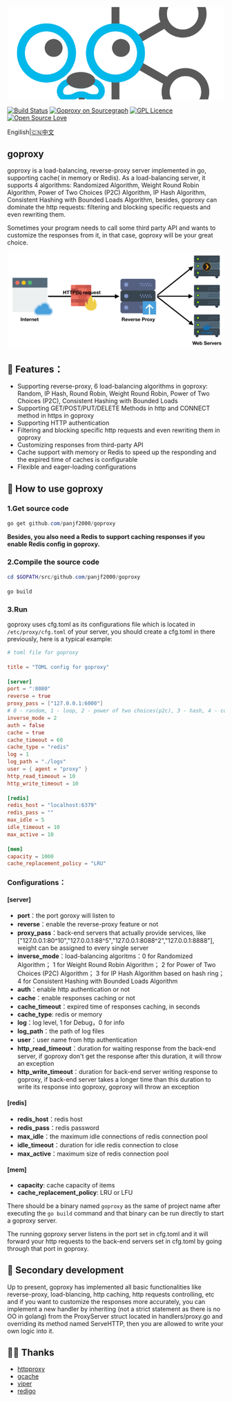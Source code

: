 <div align="center"><img src="https://raw.githubusercontent.com/panjf2000/logos/master/goproxy/logo.png"/></div>


[![Build Status](https://travis-ci.org/panjf2000/goproxy.svg?branch=master)](https://travis-ci.org/panjf2000/goproxy)
[![Goproxy on Sourcegraph](https://sourcegraph.com/github.com/panjf2000/goproxy/-/badge.svg)](https://sourcegraph.com/github.com/panjf2000/goproxy?badge)
[![GPL Licence](https://badges.frapsoft.com/os/gpl/gpl.svg?v=103)](https://opensource.org/licenses/GPL-3.0/)
[![Open Source Love](https://badges.frapsoft.com/os/v2/open-source.svg?v=103)](https://github.com/ellerbrock/open-source-badges/)

Engilish|[🇨🇳中文](README_ZH.md)

## goproxy

goproxy is a load-balancing, reverse-proxy server implemented in go, supporting cache( in memory or Redis). As a load-balancing server, it supports 4 algorithms: Randomized Algorithm, Weight Round Robin Algorithm, Power of Two Choices (P2C) Algorithm, IP Hash Algorithm, Consistent Hashing with Bounded Loads Algorithm, besides, goproxy can dominate the http requests: filtering and blocking specific requests and even rewriting them.

Sometimes your program needs to call some third party API and wants to customize the responses from it, in that case, goproxy will be your great choice.

![](https://raw.githubusercontent.com/panjf2000/illustrations/master/go/reverseproxy.png)

## 🚀 Features：

- Supporting reverse-proxy, 6 load-balancing algorithms in goproxy: Random, IP Hash, Round Robin, Weight Round Robin, Power of Two Choices (P2C), Consistent Hashing with Bounded Loads
- Supporting GET/POST/PUT/DELETE Methods in http and CONNECT method in https in goproxy
- Supporting HTTP authentication
- Filtering and blocking specific http requests and even rewriting them in goproxy
- Customizing responses from third-party API
- Cache support with memory or Redis to speed up the responding and the expired time of caches is configurable
- Flexible and eager-loading configurations

## 🎉 How to use goproxy

### 1.Get source code

```powershell
go get github.com/panjf2000/goproxy
```

**Besides, you also need a Redis to support caching responses if you enable Redis config in goproxy.**

### 2.Compile the source code

```powershell
cd $GOPATH/src/github.com/panjf2000/goproxy

go build
```

### 3.Run

goproxy uses cfg.toml as its configurations file which is located in `/etc/proxy/cfg.toml` of your server, you should create a cfg.toml in there previously, here is a typical example:

```toml
# toml file for goproxy

title = "TOML config for goproxy"

[server]
port = ":8080"
reverse = true
proxy_pass = ["127.0.0.1:6000"]
# 0 - random, 1 - loop, 2 - power of two choices(p2c), 3 - hash, 4 - consistent hashing
inverse_mode = 2
auth = false
cache = true
cache_timeout = 60
cache_type = "redis"
log = 1
log_path = "./logs"
user = { agent = "proxy" }
http_read_timeout = 10
http_write_timeout = 10

[redis]
redis_host = "localhost:6379"
redis_pass = ""
max_idle = 5
idle_timeout = 10
max_active = 10

[mem]
capacity = 1000
cache_replacement_policy = "LRU"
```

### Configurations：
#### [server]
- **port**：the port goroxy will listen to
- **reverse**：enable the reverse-proxy feature or not
- **proxy_pass**：back-end servers that actually provide services, like ["127.0.0.1:80^10","127.0.0.1:88^5","127.0.0.1:8088^2","127.0.0.1:8888"], weight can be assigned to every single server
- **inverse_mode**：load-balancing algoritms：0 for Randomized Algorithm； 1 for Weight Round Robin Algorithm； 2 for Power of Two Choices (P2C) Algorithm； 3 for IP Hash Algorithm based on hash ring； 4 for Consistent Hashing with Bounded Loads Algorithm
- **auth**：enable http authentication or not
- **cache**：enable responses caching or not
- **cache_timeout**：expired time of responses caching, in seconds
- **cache_type**: redis or memory
- **log**：log level, 1 for Debug，0 for info
- **log_path**：the path of log files
- **user**：user name from http authentication
- **http_read_timeout**：duration for waiting response from the back-end server, if goproxy don't get the response after this duration, it will throw an exception
- **http_write_timeout**：duration for back-end server writing response to goproxy, if back-end server takes a longer time than this duration to write its response into goproxy, goproxy will throw an exception

#### [redis]
- **redis_host**：redis host
- **redis_pass**：redis password
- **max_idle**：the maximum idle connections of redis connection pool
- **idle_timeout**：duration for idle redis connection to close
- **max_active**：maximum size of redis connection pool

#### [mem]

- **capacity**: cache capacity of items
- **cache_replacement_policy**: LRU or LFU

There should be a binary named `goproxy` as the same of project name after executing the `go build` command and that binary can be run directly to start a goproxy server.

The running goproxy server listens in the port set in cfg.toml and it will forward your http requests to the back-end servers set in cfg.toml by going through that port in goproxy.

## 🎱 Secondary development

Up to present, goproxy has implemented all basic functionalities like reverse-proxy, load-blancing, http caching, http requests controlling, etc and if you want to customize the responses more accurately, you can implement a new handler by inheriting (not a strict statement as there is no OO in golang) from the ProxyServer struct located in handlers/proxy.go and overriding its method named ServeHTTP, then you are allowed to write your own logic into it.

## 🙏🏻 Thanks

- [httpproxy](https://github.com/sakeven/httpproxy)
- [gcache](https://github.com/bluele/gcache)
- [viper](https://github.com/spf13/viper)
- [redigo](https://github.com/gomodule/redigo)